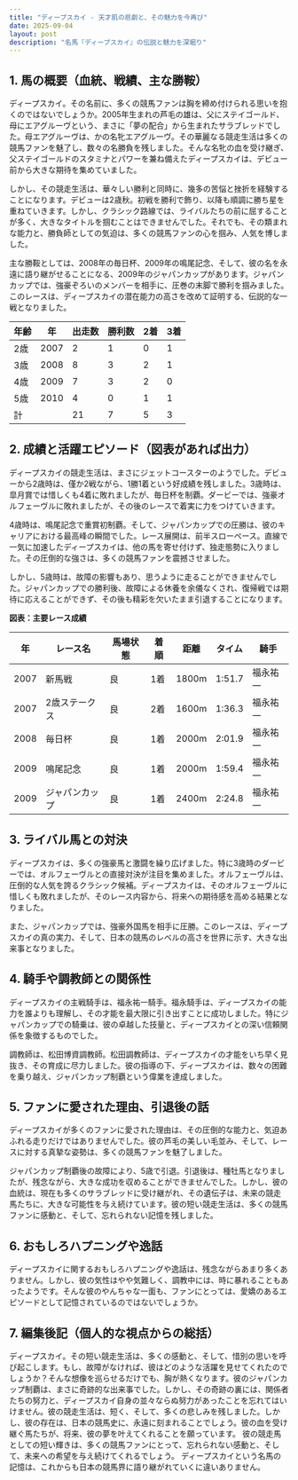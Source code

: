 ```yaml
---
title: "ディープスカイ - 天才肌の悲劇と、その魅力を今再び"
date: 2025-09-04
layout: post
description: "名馬『ディープスカイ』の伝説と魅力を深堀り"
---
```


## 1. 馬の概要（血統、戦績、主な勝鞍）

ディープスカイ。その名前に、多くの競馬ファンは胸を締め付けられる思いを抱くのではないでしょうか。2005年生まれの芦毛の雄は、父にステイゴールド、母にエアグルーヴという、まさに「夢の配合」から生まれたサラブレッドでした。母エアグルーヴは、かの名牝エアグルーヴ。その華麗なる競走生活は多くの競馬ファンを魅了し、数々の名勝負を残しました。そんな名牝の血を受け継ぎ、父ステイゴールドのスタミナとパワーを兼ね備えたディープスカイは、デビュー前から大きな期待を集めていました。

しかし、その競走生活は、華々しい勝利と同時に、幾多の苦悩と挫折を経験することになります。デビューは2歳秋。初戦を勝利で飾り、以降も順調に勝ち星を重ねていきます。しかし、クラシック路線では、ライバルたちの前に屈することが多く、大きなタイトルを掴むことはできませんでした。それでも、その類まれな能力と、勝負師としての気迫は、多くの競馬ファンの心を掴み、人気を博しました。

主な勝鞍としては、2008年の毎日杯、2009年の鳴尾記念、そして、彼の名を永遠に語り継がせることになる、2009年のジャパンカップがあります。ジャパンカップでは、強豪ぞろいのメンバーを相手に、圧巻の末脚で勝利を掴みました。このレースは、ディープスカイの潜在能力の高さを改めて証明する、伝説的な一戦となりました。

| 年齢 | 年 | 出走数 | 勝利数 | 2着 | 3着 |
|---|---|---|---|---|---|
| 2歳 | 2007 | 2 | 1 | 0 | 1 |
| 3歳 | 2008 | 8 | 3 | 2 | 1 |
| 4歳 | 2009 | 7 | 3 | 2 | 0 |
| 5歳 | 2010 | 4 | 0 | 1 | 1 |
| 計 |  | 21 | 7 | 5 | 3 |


## 2. 成績と活躍エピソード（図表があれば出力）

ディープスカイの競走生活は、まさにジェットコースターのようでした。デビューから2歳時は、僅か2戦ながら、1勝1着という好成績を残しました。3歳時は、皐月賞では惜しくも4着に敗れましたが、毎日杯を制覇。ダービーでは、強豪オルフェーヴルに敗れましたが、その後のレースで着実に力をつけていきます。

4歳時は、鳴尾記念で重賞初制覇。そして、ジャパンカップでの圧勝は、彼のキャリアにおける最高峰の瞬間でした。レース展開は、前半スローペース。直線で一気に加速したディープスカイは、他の馬を寄せ付けず、独走態勢に入りました。その圧倒的な強さは、多くの競馬ファンを震撼させました。

しかし、5歳時は、故障の影響もあり、思うように走ることができませんでした。ジャパンカップでの勝利後、故障による休養を余儀なくされ、復帰戦では期待に応えることができず、その後も精彩を欠いたまま引退することになります。


**図表：主要レース成績**

| 年 | レース名 | 馬場状態 | 着順 | 距離 | タイム | 騎手 |
|---|---|---|---|---|---|---|
| 2007 | 新馬戦 | 良 | 1着 | 1800m | 1:51.7 | 福永祐一 |
| 2007 | 2歳ステークス | 良 | 2着 | 1600m | 1:36.3 | 福永祐一 |
| 2008 | 毎日杯 | 良 | 1着 | 2000m | 2:01.9 | 福永祐一 |
| 2009 | 鳴尾記念 | 良 | 1着 | 2000m | 1:59.4 | 福永祐一 |
| 2009 | ジャパンカップ | 良 | 1着 | 2400m | 2:24.8 | 福永祐一 |


## 3. ライバル馬との対決

ディープスカイは、多くの強豪馬と激闘を繰り広げました。特に3歳時のダービーでは、オルフェーヴルとの直接対決が注目を集めました。オルフェーヴルは、圧倒的な人気を誇るクラシック候補。ディープスカイは、そのオルフェーヴルに惜しくも敗れましたが、そのレース内容から、将来への期待感を高める結果となりました。

また、ジャパンカップでは、強豪外国馬を相手に圧勝。このレースは、ディープスカイの真の実力、そして、日本の競馬のレベルの高さを世界に示す、大きな出来事となりました。


## 4. 騎手や調教師との関係性

ディープスカイの主戦騎手は、福永祐一騎手。福永騎手は、ディープスカイの能力を誰よりも理解し、その才能を最大限に引き出すことに成功しました。特にジャパンカップでの騎乗は、彼の卓越した技量と、ディープスカイとの深い信頼関係を象徴するものでした。

調教師は、松田博資調教師。松田調教師は、ディープスカイの才能をいち早く見抜き、その育成に尽力しました。彼の指導の下、ディープスカイは、数々の困難を乗り越え、ジャパンカップ制覇という偉業を達成しました。


## 5. ファンに愛された理由、引退後の話

ディープスカイが多くのファンに愛された理由は、その圧倒的な能力と、気迫あふれる走りだけではありませんでした。彼の芦毛の美しい毛並み、そして、レースに対する真摯な姿勢は、多くの競馬ファンを魅了しました。

ジャパンカップ制覇後の故障により、5歳で引退。引退後は、種牡馬となりましたが、残念ながら、大きな成功を収めることができませんでした。しかし、彼の血統は、現在も多くのサラブレッドに受け継がれ、その遺伝子は、未来の競走馬たちに、大きな可能性を与え続けています。彼の短い競走生活は、多くの競馬ファンに感動と、そして、忘れられない記憶を残しました。


## 6. おもしろハプニングや逸話

ディープスカイに関するおもしろハプニングや逸話は、残念ながらあまり多くありません。しかし、彼の気性はやや気難しく、調教中には、時に暴れることもあったようです。そんな彼のやんちゃな一面も、ファンにとっては、愛嬌のあるエピソードとして記憶されているのではないでしょうか。


## 7. 編集後記（個人的な視点からの総括）

ディープスカイ。その短い競走生活は、多くの感動と、そして、惜別の思いを呼び起こします。もし、故障がなければ、彼はどのような活躍を見せてくれたのでしょうか？そんな想像を巡らせるだけでも、胸が熱くなります。彼のジャパンカップ制覇は、まさに奇跡的な出来事でした。しかし、その奇跡の裏には、関係者たちの努力と、ディープスカイ自身の並々ならぬ努力があったことを忘れてはいけません。彼の競走生活は、短く、そして、多くの悲しみを残しました。しかし、彼の存在は、日本の競馬史に、永遠に刻まれることでしょう。彼の血を受け継ぐ馬たちが、将来、彼の夢を叶えてくれることを願っています。  彼の競走馬としての短い輝きは、多くの競馬ファンにとって、忘れられない感動と、そして、未来への希望を与え続けてくれるでしょう。  ディープスカイという名馬の記憶は、これからも日本の競馬界に語り継がれていくに違いありません。
